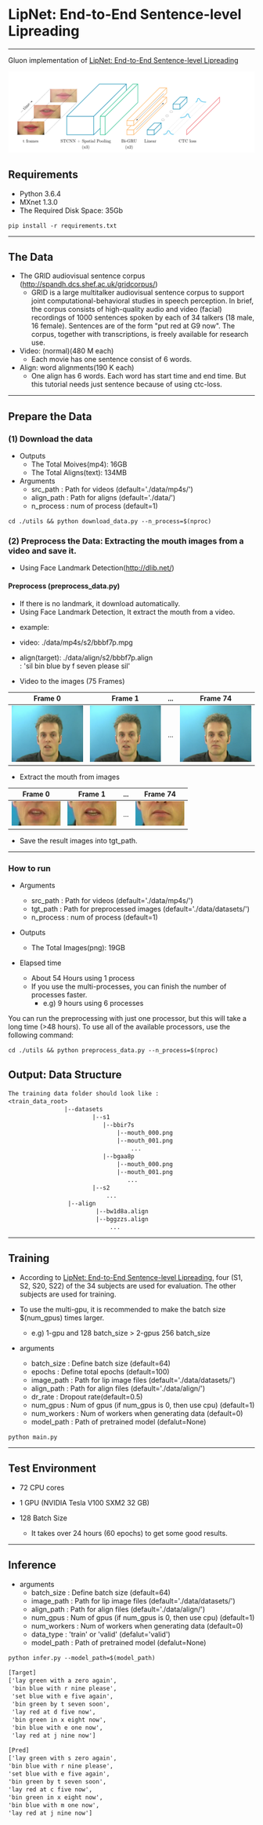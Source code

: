 <!---
  Licensed to the Apache Software Foundation (ASF) under one
  or more contributor license agreements.  See the NOTICE file
  distributed with this work for additional information
  regarding copyright ownership.  The ASF licenses this file
  to you under the Apache License, Version 2.0 (the
  "License"); you may not use this file except in compliance
  with the License.  You may obtain a copy of the License at

    http://www.apache.org/licenses/LICENSE-2.0

  Unless required by applicable law or agreed to in writing,
  software distributed under the License is distributed on an
  "AS IS" BASIS, WITHOUT WARRANTIES OR CONDITIONS OF ANY
  KIND, either express or implied.  See the License for the
  specific language governing permissions and limitations
  under the License.
--->

# LipNet: End-to-End Sentence-level Lipreading

---

Gluon implementation of [LipNet: End-to-End Sentence-level Lipreading](https://arxiv.org/abs/1611.01599)

![net_structure](asset/network_structure.png)

## Requirements
- Python 3.6.4
- MXnet 1.3.0
- The Required Disk Space: 35Gb
```
pip install -r requirements.txt
```

---

## The Data
- The GRID audiovisual sentence corpus (http://spandh.dcs.shef.ac.uk/gridcorpus/)
  - GRID is a large multitalker audiovisual sentence corpus to support joint computational-behavioral studies in speech perception. In brief, the corpus consists of high-quality audio and video (facial) recordings of 1000 sentences spoken by each of 34 talkers (18 male, 16 female). Sentences are of the form "put red at G9 now". The corpus, together with transcriptions, is freely available for research use.
- Video: (normal)(480 M each)
  - Each movie has one sentence consist of 6 words.
- Align: word alignments(190 K each) 
  - One align has 6 words. Each word has start time and end time. But this tutorial needs just sentence because of using ctc-loss.
 
---

## Prepare the Data
### (1) Download the data
- Outputs
  - The Total Moives(mp4): 16GB
  - The Total Aligns(text): 134MB
- Arguments
  - src_path : Path for videos (default='./data/mp4s/')
  - align_path : Path for aligns (default='./data/')
  - n_process : num of process (default=1)

```
cd ./utils && python download_data.py --n_process=$(nproc)
```

### (2) Preprocess the Data: Extracting the mouth images from a video and save it.

* Using Face Landmark Detection(http://dlib.net/)

#### Preprocess (preprocess_data.py)
*  If there is no landmark, it download automatically.  
*  Using Face Landmark Detection, It extract the mouth from a video.  

- example: 
 - video: ./data/mp4s/s2/bbbf7p.mpg
 - align(target): ./data/align/s2/bbbf7p.align  
     : 'sil bin blue by f seven please sil'


- Video to the images (75 Frames)

Frame 0            |  Frame 1 | ... | Frame 74 |
:-------------------------:|:-------------------------:|:-------------------------:|:-------------------------:
![](asset/s2_bbbf7p_000.png)  |  ![](asset/s2_bbbf7p_001.png) |  ...  |  ![](asset/s2_bbbf7p_074.png)

  - Extract the mouth from images

Frame 0            |  Frame 1 | ... | Frame 74 |
:-------------------------:|:-------------------------:|:-------------------------:|:-------------------------:
![](asset/mouth_000.png)  |  ![](asset/mouth_001.png) |  ...  |  ![](asset/mouth_074.png)

* Save the result images into tgt_path.  

----

### How to run

- Arguments
  - src_path : Path for videos (default='./data/mp4s/')
  - tgt_path : Path for preprocessed images (default='./data/datasets/')
  - n_process : num of process (default=1)

- Outputs
  - The Total Images(png): 19GB
- Elapsed time
  - About 54 Hours using 1 process
  - If you use the multi-processes, you can finish the number of processes faster.
    - e.g) 9 hours using 6 processes

You can run the preprocessing with just one processor, but this will take a long time (>48 hours). To use all of the available processors, use the following command: 

```
cd ./utils && python preprocess_data.py --n_process=$(nproc)
```

## Output: Data Structure

```
The training data folder should look like : 
<train_data_root>
                |--datasets
                        |--s1
                           |--bbir7s
                               |--mouth_000.png
                               |--mouth_001.png
                                   ...
                           |--bgaa8p
                               |--mouth_000.png
                               |--mouth_001.png
                                  ...
                        |--s2
                            ...
                 |--align
                         |--bw1d8a.align
                         |--bggzzs.align
                             ...

```

---

## Training

- According to [LipNet: End-to-End Sentence-level Lipreading](https://arxiv.org/abs/1611.01599), four (S1, S2, S20, S22) of the 34 subjects are used for evaluation.
 The other subjects are used for training.
 
- To use the multi-gpu, it is recommended to make the batch size $(num_gpus) times larger.

  - e.g) 1-gpu and 128 batch_size > 2-gpus 256 batch_size


- arguments
  - batch_size : Define batch size (default=64)
  - epochs : Define total epochs (default=100)
  - image_path : Path for lip image files (default='./data/datasets/')
  - align_path : Path for align files (default='./data/align/')
  - dr_rate : Dropout rate(default=0.5)
  - num_gpus : Num of gpus (if num_gpus is 0, then use cpu) (default=1)
  - num_workers : Num of workers when generating data (default=0)
  - model_path : Path of pretrained model (defalut=None)
  
```
python main.py
```

---

## Test Environment
- 72 CPU cores
- 1 GPU (NVIDIA Tesla V100 SXM2 32 GB)
- 128 Batch Size

  -  It takes over 24 hours (60 epochs) to get some good results.

---

## Inference

- arguments
  - batch_size : Define batch size (default=64)
  - image_path : Path for lip image files (default='./data/datasets/')
  - align_path : Path for align files (default='./data/align/')
  - num_gpus : Num of gpus (if num_gpus is 0, then use cpu) (default=1)
  - num_workers : Num of workers when generating data (default=0)
  - data_type : 'train' or 'valid' (defalut='valid')
  - model_path : Path of pretrained model (defalut=None)
    
```
python infer.py --model_path=$(model_path)
```


```
[Target]
['lay green with a zero again',
 'bin blue with r nine please',
 'set blue with e five again',
 'bin green by t seven soon',
 'lay red at d five now',
 'bin green in x eight now',
 'bin blue with e one now',
 'lay red at j nine now']
 ```
 
 ```
[Pred]
['lay green with s zero again',
 'bin blue with r nine please',
 'set blue with e five again',
 'bin green by t seven soon',
 'lay red at c five now',
 'bin green in x eight now',
 'bin blue with m one now',
 'lay red at j nine now']
 ```
  

